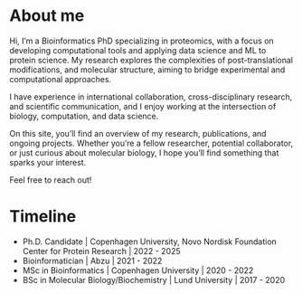 # About me 

Hi, I’m a Bioinformatics PhD specializing in proteomics, with a focus on developing computational tools and applying data science and ML to protein science. My research explores the complexities of post-translational modifications, and molecular structure, aiming to bridge experimental and computational approaches.

I have experience in international collaboration, cross-disciplinary research, and scientific communication, and I enjoy working at the intersection of biology, computation, and data science.

On this site, you’ll find an overview of my research, publications, and ongoing projects. Whether you’re a fellow researcher, potential collaborator, or just curious about molecular biology, I hope you’ll find something that sparks your interest.

Feel free to reach out!

# Timeline 
* Ph.D. Candidate |  Copenhagen University, Novo Nordisk Foundation Center for Protein Research | 2022 - 2025
* Bioinformatician | Abzu | 2021 - 2022
* MSc in Bioinformatics | Copenhagen University | 2020 - 2022
* BSc in Molecular Biology/Biochemistry | Lund University |  2017 - 2020

